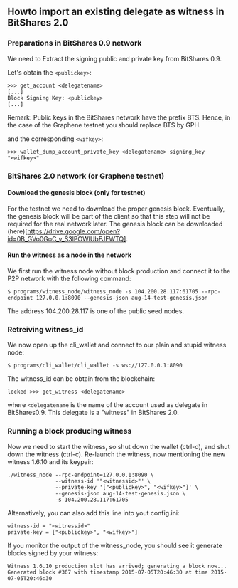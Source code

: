 ## Howto import an existing delegate as witness in BitShares 2.0


### Preparations in BitShares 0.9 network

We need to Extract the signing public and private key from BitShares 0.9.

Let's obtain the `<publickey>`:

    >>> get_account <delegatename>
    [...]
    Block Signing Key: <publickey>
    [...]

Remark: Public keys in the BitShares network have the prefix BTS. Hence, in the case of the Graphene testnet you should replace BTS by GPH.

and the corresponding `<wifkey>`:

    >>> wallet_dump_account_private_key <delegatename> signing_key
    "<wifkey>"

### BitShares 2.0 network (or Graphene testnet)

#### Download the genesis block (only for testnet)

For the testnet we need to download the proper genesis block. Eventually, the genesis block will be part of the client so that this step will not be required for the real network later. The genesis block can be downloaded (here)[https://drive.google.com/open?id=0B_GVo0GoC_v_S3lPOWlUbFJFWTQ].

#### Run the witness as a node in the network

We first run the witness node without block production and connect it to the P2P network with the following command:

    $ programs/witness_node/witness_node -s 104.200.28.117:61705 --rpc-endpoint 127.0.0.1:8090 --genesis-json aug-14-test-genesis.json

The address 104.200.28.117 is one of the public seed nodes.

### Retreiving witness_id

We now open up the cli_wallet and connect to our plain and stupid witness node:

    $ programs/cli_wallet/cli_wallet -s ws://127.0.0.1:8090

The witness_id can be obtain from the blockchain:

    locked >>> get_witness <delegatename>

where `<delegatename` is the name of the account used as delegate in BitShares0.9. This delegate is a "witness" in BitShares 2.0.

### Running a block producing witness

Now we need to start the witness, so shut down the wallet (ctrl-d), and shut down the witness (ctrl-c). Re-launch the witness, now mentioning the new witness 1.6.10 and its keypair:

    ./witness_node --rpc-endpoint=127.0.0.1:8090 \
                   --witness-id '"<witnessid>"' \
                   --private-key '["<publickey>", "<wifkey>"]' \
                   --genesis-json aug-14-test-genesis.json \
                   -s 104.200.28.117:61705

Alternatively, you can also add this line into yout config.ini:

    witness-id = "<witnessid>"
    private-key = ["<publickey>", "<wifkey>"]

If you monitor the output of the witness_node, you should see it generate blocks signed by your witness:

    Witness 1.6.10 production slot has arrived; generating a block now...
    Generated block #367 with timestamp 2015-07-05T20:46:30 at time 2015-07-05T20:46:30
